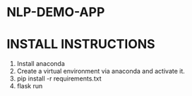 # NLP-DEMO-APP

# INSTALL INSTRUCTIONS
1. Install anaconda
2. Create a virtual environment via anaconda and activate it.
3. pip install -r requirements.txt
4. flask run
